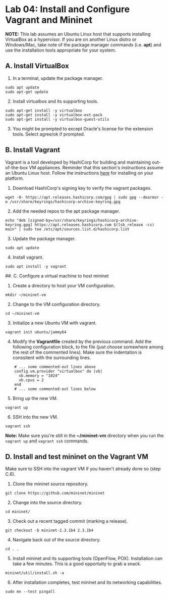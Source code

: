 # Lab 04: Install and Configure Vagrant and Mininet

**NOTE:** This lab assumes an Ubuntu Linux host that supports installing VirtualBox as a hypervisor. If you are on another Linux distro or Windows/Mac, take note of the package manager commands (i.e. **apt**) and use the installation tools appropriate for your system.

## A. Install VirtualBox

1. In a terminal, update the package manager.

```
sudo apt update
sudo apt-get update
```

2. Install virtualbox and its supporting tools.

```
sudo apt-get install -y virtualbox
sudo apt-get install -y virtualbox-ext-pack
sudo apt-get install -y virtualbox-guest-utils
```

3. You might be prompted to except Oracle's license for the extension tools. Select agree/ok if prompted.

## B. Install Vagrant

Vagrant is a tool developed by HashiCorp for building and maintaining out-of-the-box VM appliances. Reminder that this section's instructions assume an Ubuntu Linux host. Follow the instructions [here](https://developer.hashicorp.com/vagrant/downloads#linux) for installing on your platform.

1. Download HashiCorp's signing key to verify the vagrant packages.

```
wget -O- https://apt.releases.hashicorp.com/gpg | sudo gpg --dearmor -o /usr/share/keyrings/hashicorp-archive-keyring.gpg
```

2. Add the needed repos to the apt package manager.

```
echo "deb [signed-by=/usr/share/keyrings/hashicorp-archive-keyring.gpg] https://apt.releases.hashicorp.com $(lsb_release -cs) main" | sudo tee /etc/apt/sources.list.d/hashicorp.list
```

3. Update the package manager.

```
sudo apt update
```

4. Install vagrant.

```
sudo apt install -y vagrant
```

##. C. Configure a virtual machine to host mininet

1. Create a directory to host your VM configuration.

```
mkdir ~/mininet-vm
```

2. Change to the VM configuration directory.

```
cd ~/mininet-vm
```

3. Initialize a new Ubuntu VM with vagrant.

```
vagrant init ubuntu/jammy64
```

4. Modify the **Vagrantfile** created by the previous command. Add the following configuration block, to the file (just choose somewhere among the rest of the commented lines). Make sure the indentation is conssitent with the surrounding lines.

```
    # ... some commented-out lines above
    config.vm.provider "virtualbox" do |vb|
      vb.memory = "1024"
      vb.cpus = 2
    end
    # ... some commented-out lines below
```

5. Bring up the new VM.

```
vagrant up
```

6. SSH into the new VM.

```
vagrant ssh
```

**Note:** Make sure you're still in the **~/mininet-vm** directory when you run the `vagrant up` and `vagrant ssh` commands.

## D. Install and test mininet on the Vagrant VM

Make sure to SSH into the vagrant VM if you haven't already done so (step C.6).

1. Clone the mininet source repository.

```
git clone https://github.com/mininet/mininet
```

2. Change into the source directory.

```
cd mininet/
```

3. Check out a recent tagged commit (marking a release).

```
git checkout -b mininet-2.3.1b4 2.3.1b4
```

4. Navigate back out of the source directory.

```
cd . .
```

5. Install mininet and its supporting tools (OpenFlow, POX). Installation can take a few minutes. This is a good opportuity to grab a snack.

```
mininet/util/install.sh -a
```

6. After installation completes, test mininet and its networking capabilities.

```
sudo mn --test pingall
```
